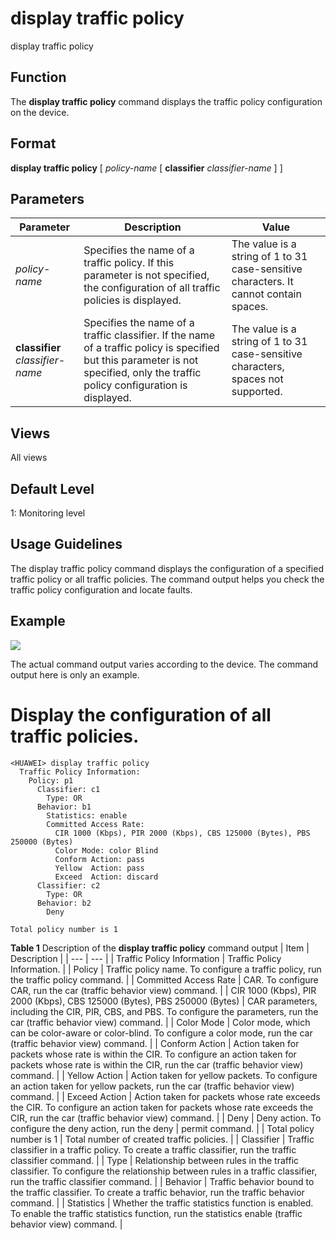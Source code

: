 display traffic policy
======================

display traffic policy

Function
--------



The **display traffic policy** command displays the traffic policy configuration on the device.




Format
------

**display traffic policy** [ *policy-name* [ **classifier** *classifier-name* ] ]


Parameters
----------

| Parameter | Description | Value |
| --- | --- | --- |
| *policy-name* | Specifies the name of a traffic policy. If this parameter is not specified, the configuration of all traffic policies is displayed. | The value is a string of 1 to 31 case-sensitive characters. It cannot contain spaces. |
| **classifier** *classifier-name* | Specifies the name of a traffic classifier. If the name of a traffic policy is specified but this parameter is not specified, only the traffic policy configuration is displayed. | The value is a string of 1 to 31 case-sensitive characters, spaces not supported. |



Views
-----

All views


Default Level
-------------

1: Monitoring level


Usage Guidelines
----------------

The display traffic policy command displays the configuration of a specified traffic policy or all traffic policies. The command output helps you check the traffic policy configuration and locate faults.


Example
-------

![](../public_sys-resources/note_3.0-en-us.png) 

The actual command output varies according to the device. The command output here is only an example.


# Display the configuration of all traffic policies.
```
<HUAWEI> display traffic policy
  Traffic Policy Information:  
    Policy: p1
      Classifier: c1
        Type: OR
      Behavior: b1
        Statistics: enable
        Committed Access Rate:
          CIR 1000 (Kbps), PIR 2000 (Kbps), CBS 125000 (Bytes), PBS 250000 (Bytes)
          Color Mode: color Blind
          Conform Action: pass
          Yellow  Action: pass
          Exceed  Action: discard
      Classifier: c2
        Type: OR
      Behavior: b2
        Deny

Total policy number is 1

```

**Table 1** Description of the **display traffic policy** command output
| Item | Description |
| --- | --- |
| Traffic Policy Information | Traffic Policy Information. |
| Policy | Traffic policy name. To configure a traffic policy, run the traffic policy command. |
| Committed Access Rate | CAR. To configure CAR, run the car (traffic behavior view) command. |
| CIR 1000 (Kbps), PIR 2000 (Kbps), CBS 125000 (Bytes), PBS 250000 (Bytes) | CAR parameters, including the CIR, PIR, CBS, and PBS. To configure the parameters, run the car (traffic behavior view) command. |
| Color Mode | Color mode, which can be color-aware or color-blind. To configure a color mode, run the car (traffic behavior view) command. |
| Conform Action | Action taken for packets whose rate is within the CIR. To configure an action taken for packets whose rate is within the CIR, run the car (traffic behavior view) command. |
| Yellow Action | Action taken for yellow packets. To configure an action taken for yellow packets, run the car (traffic behavior view) command. |
| Exceed Action | Action taken for packets whose rate exceeds the CIR. To configure an action taken for packets whose rate exceeds the CIR, run the car (traffic behavior view) command. |
| Deny | Deny action. To configure the deny action, run the deny | permit command. |
| Total policy number is 1 | Total number of created traffic policies. |
| Classifier | Traffic classifier in a traffic policy. To create a traffic classifier, run the traffic classifier command. |
| Type | Relationship between rules in the traffic classifier. To configure the relationship between rules in a traffic classifier, run the traffic classifier command. |
| Behavior | Traffic behavior bound to the traffic classifier. To create a traffic behavior, run the traffic behavior command. |
| Statistics | Whether the traffic statistics function is enabled. To enable the traffic statistics function, run the statistics enable (traffic behavior view) command. |